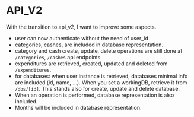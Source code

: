 # API_V2

With the transition to api_v2, I want to improve some aspects.

- user can now authenticate without the need of user_id
- categories, cashes, are included in database representation.
- category and cash create, update, delete operations are still done at `/categories`, `/cashes` api endpoints.
- expenditures are retrieved, created, updated and deleted from `/expenditures`.
- for databases: when user instance is retrieved, databases minimal info are included (id, name, ...). When you set a workingDB, retrieve it from `/dbs/[id]`. This stands also for create, update and delete database.
- When an operation is performed, database representation is also included.
- Months will be included in database representation.
